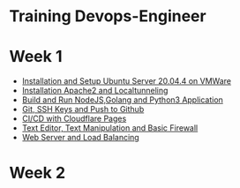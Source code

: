 # Training Devops-Engineer

# Week 1
- [Installation and Setup Ubuntu Server 20.04.4 on VMWare](https://github.com/twkakbar/pelatihan/blob/main/week%201/day%201/instalasi-dan-konfigurasi-vmware.md)
- [Installation Apache2 and Localtunneling](https://github.com/twkakbar/pelatihan/blob/main/week%201/day%202/instalasi-apache2-dan-tunneling.md)
- [Build and Run NodeJS,Golang and Python3 Application](https://github.com/twkakbar/pelatihan/blob/main/week%201/day%203/deploy-aplikasi-nodejs-python-golang.md)
- [Git, SSH Keys and Push to Github](https://github.com/twkakbar/pelatihan/blob/main/week%201/day%204/install-konfigurasi-dan-menggunakan-git.md)
- [CI/CD with Cloudflare Pages](https://github.com/twkakbar/pelatihan/tree/main/week%201/day%205)
- [Text Editor, Text Manipulation and Basic Firewall]()
- [Web Server and Load Balancing]()

# Week 2
